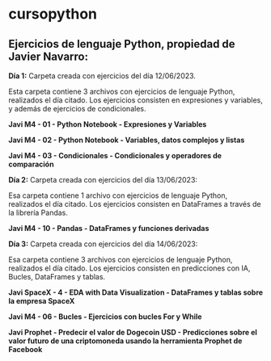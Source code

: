 # cursopython
## Ejercicios de lenguaje Python, propiedad de Javier Navarro:

__Día 1:__
Carpeta creada con ejercicios del día 12/06/2023.

Esta carpeta contiene 3 archivos con ejercicios de lenguaje Python, realizados el día citado.
Los ejercicios consisten en expresiones y variables, y además de ejercicios de condicionales.
  
__Javi M4 - 01 - Python Notebook - Expresiones y Variables__
    
__Javi M4 - 02 - Python Notebook - Variables, datos complejos y listas__
    
__Javi M4 - 03 - Condicionales - Condicionales y operadores de comparación__
    
__Día 2:__ 
Carpeta creada con ejercicios del día 13/06/2023:

Esa carpeta contiene 1 archivo con ejercicios de lenguaje Python, realizados el día citado.
Los ejercicios consisten en DataFrames a través de la librería Pandas.
    
__Javi M4 - 10 - Pandas - DataFrames y funciones derivadas__

__Día 3:__ 
Carpeta creada con ejercicios del día 14/06/2023:

Esa carpeta contiene 3 archivos con ejercicios de lenguaje Python, realizados el día citado.
Los ejercicios consisten en predicciones con IA, Bucles, DataFrames y tablas.

__Javi SpaceX - 4 - EDA with Data Visualization - DataFrames y tablas sobre la empresa SpaceX__

__Javi M4 - 06 - Bucles - Ejercicios con bucles For y While__

__Javi Prophet - Predecir el valor de Dogecoin USD - Predicciones sobre el valor futuro de una criptomoneda usando la herramienta Prophet de Facebook__
